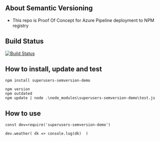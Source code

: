 ## About Semantic Versioning

- This repo is Proof Of Concept for Azure Pipeline deployment to NPM registry

## Build Status

[![Build Status](https://dev.azure.com/superusers-kursus/nodejs/_apis/build/status/about-semantic-versioning-demo-2019?branchName=master)](https://dev.azure.com/superusers-kursus/nodejs/_build/latest?definitionId=34&branchName=master)


## How to install, update and test

```
npm install superusers-semversion-demo

npm version
npm outdated
npm update | node .\node_modules\superusers-semversion-demo\test.js  

```


## How to use

```
const dev=require('superusers-semversion-demo')

dev.weather( dk => console.log(dk)  )

```



